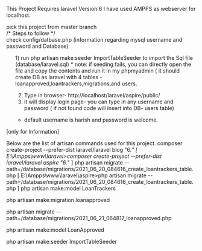 This Project Requires laravel Version 6
I have used AMPPS as webserver for localhost.

pick this project from master branch
<br>
/* Steps to follow */
<br>
check config/datbase.php (information regarding mysql username and password and Database)
<ul>
1) run php artisan make:seeder ImportTableSeeder to import the Sql file (database/laravel.sql)
 * note: if seeding fails, you can directly open the file and copy the contents and run it in my phpmyadmin ( it should create DB as laravel with 
  4 tables - loanapproved,loantrackers,migrations,and users.
 
2) Type in browser- http://localhost/laravel/aspire/public/
3) it will display login page- you can type in any username and password ( if not found code will insert into DB- users table)
* default username is harish and password is welcome.
</ul>
[only for Information]

Below are the list of artisan commands used for this project.
composer create-project --prefer-dist laravel/laravel blog "6.*"
[
E:\Ampps\www\laravel>composer create-project --prefer-dist laravel/laravel aspire "6.*"
]
php artisan migrate --path=/database/migrations/2021_06_20_084616_create_loantrackers_table.php
[ E:\Ampps\www\laravel\aspire>php artisan migrate --path=/database/migrations/2021_06_20_084616_create_loantrackers_table.php
]
php artisan make:model LoanTrackers

php artisan make:migration loanapproved

php artisan migrate --path=/database/migrations/2021_06_21_064817_loanapproved.php

php artisan make:model LoanApproved

php artisan make:seeder ImportTableSeeder




